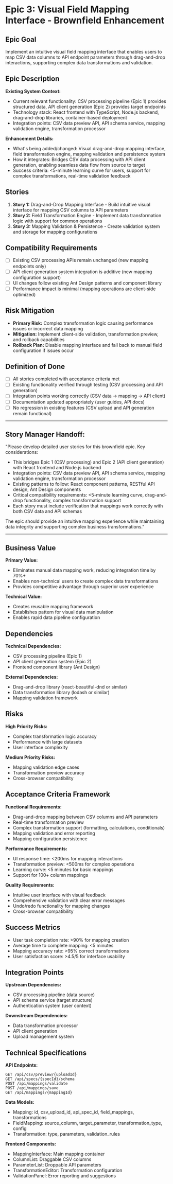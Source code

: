 # Epic 3: Visual Field Mapping Interface - Brownfield Enhancement

## Epic Goal

Implement an intuitive visual field mapping interface that enables users to map CSV data columns to API endpoint parameters through drag-and-drop interactions, supporting complex data transformations and validation.

## Epic Description

**Existing System Context:**

- Current relevant functionality: CSV processing pipeline (Epic 1) provides structured data, API client generation (Epic 2) provides target endpoints
- Technology stack: React frontend with TypeScript, Node.js backend, drag-and-drop libraries, container-based deployment
- Integration points: CSV data preview API, API schema service, mapping validation engine, transformation processor

**Enhancement Details:**

- What's being added/changed: Visual drag-and-drop mapping interface, field transformation engine, mapping validation and persistence system
- How it integrates: Bridges CSV data processing with API client generation, enabling seamless data flow from source to target
- Success criteria: <5-minute learning curve for users, support for complex transformations, real-time validation feedback

## Stories

1. **Story 1:** Drag-and-Drop Mapping Interface - Build intuitive visual interface for mapping CSV columns to API parameters
2. **Story 2:** Field Transformation Engine - Implement data transformation logic with support for common operations
3. **Story 3:** Mapping Validation & Persistence - Create validation system and storage for mapping configurations

## Compatibility Requirements

- [ ] Existing CSV processing APIs remain unchanged (new mapping endpoints only)
- [ ] API client generation system integration is additive (new mapping configuration support)
- [ ] UI changes follow existing Ant Design patterns and component library
- [ ] Performance impact is minimal (mapping operations are client-side optimized)

## Risk Mitigation

- **Primary Risk:** Complex transformation logic causing performance issues or incorrect data mapping
- **Mitigation:** Implement client-side validation, transformation preview, and rollback capabilities
- **Rollback Plan:** Disable mapping interface and fall back to manual field configuration if issues occur

## Definition of Done

- [ ] All stories completed with acceptance criteria met
- [ ] Existing functionality verified through testing (CSV processing and API generation)
- [ ] Integration points working correctly (CSV data → mapping → API client)
- [ ] Documentation updated appropriately (user guides, API docs)
- [ ] No regression in existing features (CSV upload and API generation remain functional)

---

## Story Manager Handoff:

"Please develop detailed user stories for this brownfield epic. Key considerations:

- This bridges Epic 1 (CSV processing) and Epic 2 (API client generation) with React frontend and Node.js backend
- Integration points: CSV data preview API, API schema service, mapping validation engine, transformation processor
- Existing patterns to follow: React component patterns, RESTful API design, Ant Design components
- Critical compatibility requirements: <5-minute learning curve, drag-and-drop functionality, complex transformation support
- Each story must include verification that mappings work correctly with both CSV data and API schemas

The epic should provide an intuitive mapping experience while maintaining data integrity and supporting complex business transformations."

---

## Business Value

**Primary Value:**

- Eliminates manual data mapping work, reducing integration time by 70%+
- Enables non-technical users to create complex data transformations
- Provides competitive advantage through superior user experience

**Technical Value:**

- Creates reusable mapping framework
- Establishes pattern for visual data manipulation
- Enables rapid data pipeline configuration

## Dependencies

**Technical Dependencies:**

- CSV processing pipeline (Epic 1)
- API client generation system (Epic 2)
- Frontend component library (Ant Design)

**External Dependencies:**

- Drag-and-drop library (react-beautiful-dnd or similar)
- Data transformation library (lodash or similar)
- Mapping validation framework

## Risks

**High Priority Risks:**

- Complex transformation logic accuracy
- Performance with large datasets
- User interface complexity

**Medium Priority Risks:**

- Mapping validation edge cases
- Transformation preview accuracy
- Cross-browser compatibility

## Acceptance Criteria Framework

**Functional Requirements:**

- Drag-and-drop mapping between CSV columns and API parameters
- Real-time transformation preview
- Complex transformation support (formatting, calculations, conditionals)
- Mapping validation and error reporting
- Mapping configuration persistence

**Performance Requirements:**

- UI response time: <200ms for mapping interactions
- Transformation preview: <500ms for complex operations
- Learning curve: <5 minutes for basic mappings
- Support for 100+ column mappings

**Quality Requirements:**

- Intuitive user interface with visual feedback
- Comprehensive validation with clear error messages
- Undo/redo functionality for mapping changes
- Cross-browser compatibility

## Success Metrics

- User task completion rate: >90% for mapping creation
- Average time to complete mapping: <5 minutes
- Mapping accuracy rate: >95% correct transformations
- User satisfaction score: >4.5/5 for interface usability

## Integration Points

**Upstream Dependencies:**

- CSV processing pipeline (data source)
- API schema service (target structure)
- Authentication system (user context)

**Downstream Dependencies:**

- Data transformation processor
- API client generation
- Upload management system

## Technical Specifications

**API Endpoints:**

```
GET /api/csv/preview/{uploadId}
GET /api/specs/{specId}/schema
POST /api/mappings/validate
POST /api/mappings/save
GET /api/mappings/{mappingId}
```

**Data Models:**

- Mapping: id, csv_upload_id, api_spec_id, field_mappings, transformations
- FieldMapping: source_column, target_parameter, transformation_type, config
- Transformation: type, parameters, validation_rules

**Frontend Components:**

- MappingInterface: Main mapping container
- ColumnList: Draggable CSV columns
- ParameterList: Droppable API parameters
- TransformationEditor: Transformation configuration
- ValidationPanel: Error reporting and suggestions
